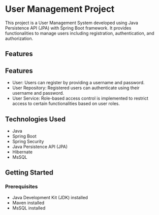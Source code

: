 # User Management Project

This project is a User Management System developed using Java Persistence API (JPA) with Spring Boot framework. It provides functionalities to manage users including registration, authentication, and authorization.

## Features

## Features

- User: Users can register by providing a username and password.
- User Repository: Registered users can authenticate using their username and password.
- User Service: Role-based access control is implemented to restrict access to certain functionalities based on user roles.

## Technologies Used

- Java
- Spring Boot
- Spring Security
- Java Persistence API (JPA)
- Hibernate
- MsSQL

## Getting Started

### Prerequisites

- Java Development Kit (JDK) installed
- Maven installed
- MsSQL installed
